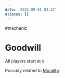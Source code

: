 ```yaml
---
date: '2022-09-01 04.32'
aliases: []
---
```


#mechanic 
# Goodwill
All players start at `5`

Possibly related to [Morality](Morality.md).
